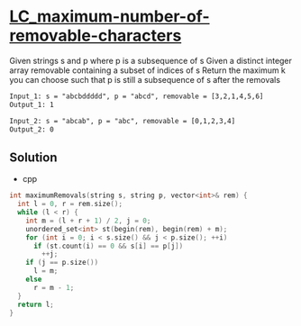 # [LC_maximum-number-of-removable-characters](https://leetcode.com/problems/maximum-number-of-removable-characters)

Given strings s and p where p is a subsequence of s
Given a distinct integer array removable containing a subset of indices of s
Return the maximum k you can choose such that p is still a subsequence of s after the removals

```txt
Input_1: s = "abcbddddd", p = "abcd", removable = [3,2,1,4,5,6]
Output_1: 1

Input_2: s = "abcab", p = "abc", removable = [0,1,2,3,4]
Output_2: 0
```

## Solution

* cpp

```cpp
int maximumRemovals(string s, string p, vector<int>& rem) {
  int l = 0, r = rem.size();
  while (l < r) {
    int m = (l + r + 1) / 2, j = 0;
    unordered_set<int> st(begin(rem), begin(rem) + m);
    for (int i = 0; i < s.size() && j < p.size(); ++i)
      if (st.count(i) == 0 && s[i] == p[j])
        ++j;
    if (j == p.size())
      l = m;
    else
      r = m - 1;
  }
  return l;
}
```
